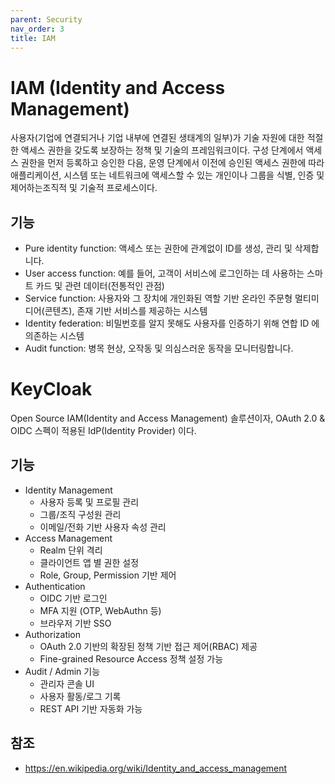 ```yaml
---
parent: Security
nav_order: 3
title: IAM
---
```


# IAM (Identity and Access Management)

사용자(기업에 연결되거나 기업 내부에 연결된 생태계의 일부)가 기술 자원에 대한 적절한 액세스 권한을 갖도록 보장하는 정책 및 기술의 프레임워크이다. 구성 단계에서 액세스 권한을 먼저 등록하고 승인한 다음, 운영 단계에서 이전에 승인된 액세스 권한에 따라 애플리케이션, 시스템 또는 네트워크에 액세스할 수 있는 개인이나 그룹을 식별, 인증 및 제어하는 ​​조직적 및 기술적 프로세스이다.



## 기능

- Pure identity function: 액세스 또는 권한에 관계없이 ID를 생성, 관리 및 삭제합니다.
- User access function: 예를 들어, 고객이 서비스에 로그인하는 데 사용하는 스마트 카드 및 관련 데이터(전통적인 관점)
- Service function: 사용자와 그 장치에 개인화된 역할 기반 온라인 주문형 멀티미디어(콘텐츠), 존재 기반 서비스를 제공하는 시스템
- Identity federation: 비밀번호를 알지 못해도 사용자를 인증하기 위해 연합 ID 에 의존하는 시스템
- Audit function: 병목 현상, 오작동 및 의심스러운 동작을 모니터링합니다.



# KeyCloak

Open Source IAM(Identity and Access Management) 솔루션이자, OAuth 2.0 & OIDC 스펙이 적용된 IdP(Identity Provider) 이다.



## 기능

- Identity Management
    - 사용자 등록 및 프로필 관리
    - 그룹/조직 구성원 관리
    - 이메일/전화 기반 사용자 속성 관리
- Access Management
    - Realm 단위 격리
    - 클라이언트 앱 별 권한 설정
    - Role, Group, Permission 기반 제어
- Authentication
    - OIDC 기반 로그인
    - MFA 지원 (OTP, WebAuthn 등)
    - 브라우저 기반 SSO
- Authorization
    - OAuth 2.0 기반의 확장된 정책 기반 접근 제어(RBAC) 제공
    - Fine-grained Resource Access 정책 설정 가능
- Audit / Admin 기능
    - 관리자 콘솔 UI
    - 사용자 활동/로그 기록
    - REST API 기반 자동화 가능



## 참조
- https://en.wikipedia.org/wiki/Identity_and_access_management 
